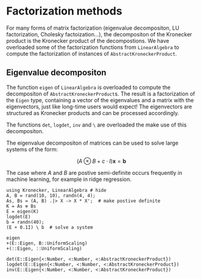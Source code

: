 # Factorization methods

For many forms of matrix factorization (eigenvalue decompositon, LU factorization, Cholesky factoization...), the decompositon of the Kronecker product is the Kronecker product of the decompostions. We have overloaded some of the factorization functions from `LinearAlgebra` to compute the factorization of instances of `AbstractKroneckerProduct`.

## Eigenvalue decompositon

The function `eigen` of `LinearAlgebra` is overloaded to compute the decompositon of `AbstractKroneckerProduct`s. The result is a factorization of the `Eigen` type, containing a vector of the eigenvalues and a matrix with the eigenvectors, just like long-time users would expect! The eigenvectors are structured as Kronecker products and can be processed accordingly.

The functions `det`, `logdet`, `inv` and `\` are overloaded the make use of this decompositon.

The eigenvalue decompositon of matrices can be used to solve large systems of the form:

```math
(A \otimes B + c\cdot I) \mathbf{x} = \mathbf{b}
```

The case where $A$ and $B$ are postive semi-definite occurs frequently in machine learning, for example in ridge regression.

```@repl
using Kronecker, LinearAlgebra # hide
A, B = rand(10, 10), randn(4, 4);
As, Bs = (A, B) .|> X -> X * X';  # make postive definite
K = As ⊗ Bs
E = eigen(K)
logdet(E)
b = randn(40);
(E + 0.1I) \ b  # solve a system
```

```@docs
eigen
+(E::Eigen, B::UniformScaling)
+(::Eigen, ::UniformScaling)

det(E::Eigen{<:Number, <:Number, <:AbstractKroneckerProduct})
logdet(E::Eigen{<:Number, <:Number, <:AbstractKroneckerProduct})
inv(E::Eigen{<:Number, <:Number, <:AbstractKroneckerProduct})
```
